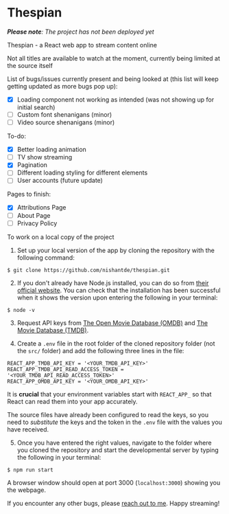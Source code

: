 # Thespian

***Please note**: The project has not been deployed yet*

Thespian - a React web app to stream content online

Not all titles are available to watch at the moment, currently being limited at the source itself

List of bugs/issues currently present and being looked at (this list will keep getting updated as more bugs pop up):
- [x] Loading component not working as intended (was not showing up for initial search)
- [ ] Custom font shenanigans (minor)
- [ ] Video source shenanigans (minor)

To-do:
- [x] Better loading animation
- [ ] TV show streaming
- [x] Pagination
- [ ] Different loading styling for different elements
- [ ] User accounts (future update)

Pages to finish:
- [x] Attributions Page
- [ ] About Page
- [ ] Privacy Policy

To work on a local copy of the project 

1. Set up your local version of the app by cloning the repository with the following command:

```
$ git clone https://github.com/nishantde/thespian.git
```

2. If you don't already have Node.js installed, you can do so from [their official website](https://nodejs.org/en/learn/getting-started/how-to-install-nodejs). You can check that the installation has been successful when it shows the version upon entering the following in your terminal:

```
$ node -v
```

3. Request API keys from [The Open Movie Database (OMDB)](https://www.omdbapi.com/) and [The Movie Database (TMDB)](https://www.themoviedb.org/).

4. Create a ```.env``` file in the root folder of the cloned repository folder (not the ```src/``` folder) and add the following three lines in the file:

```
REACT_APP_TMDB_API_KEY = '<YOUR_TMDB_API_KEY>'
REACT_APP_TMDB_API_READ_ACCESS_TOKEN = '<YOUR_TMDB_API_READ_ACCESS_TOKEN>'
REACT_APP_OMDB_API_KEY = '<YOUR_OMDB_API_KEY>'
```

It is **crucial** that your environment variables start with ```REACT_APP_``` so that React can read them into your app accurately.

The source files have already been configured to read the keys, so you need to *substitute* the keys and the token in the ```.env``` file with the values you have received.

5. Once you have entered the right values, navigate to the folder where you cloned the repository and start the developmental server by typing the following in your terminal:

```
$ npm run start
```

A browser window should open at port 3000 (```localhost:3000```) showing you the webpage.

If you encounter any other bugs, please [reach out to me](https://nishant.work/contact-me). Happy streaming!